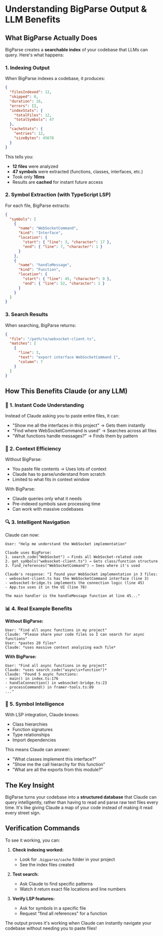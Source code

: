 # Understanding BigParse Output & LLM Benefits

## What BigParse Actually Does

BigParse creates a **searchable index** of your codebase that LLMs can query. Here's what happens:

### 1. Indexing Output
When BigParse indexes a codebase, it produces:

```json
{
  "filesIndexed": 12,
  "skipped": 0,
  "duration": 16,
  "errors": [],
  "indexStats": {
    "totalFiles": 12,
    "totalSymbols": 47
  },
  "cacheStats": {
    "entries": 12,
    "sizeBytes": 45678
  }
}
```

This tells you:
- **12 files** were analyzed
- **47 symbols** were extracted (functions, classes, interfaces, etc.)
- Took only **16ms**
- Results are **cached** for instant future access

### 2. Symbol Extraction (with TypeScript LSP)
For each file, BigParse extracts:

```json
{
  "symbols": [
    {
      "name": "WebSocketCommand",
      "kind": "Interface",
      "location": {
        "start": { "line": 3, "character": 17 },
        "end": { "line": 7, "character": 1 }
      }
    },
    {
      "name": "handleMessage",
      "kind": "Function",
      "location": {
        "start": { "line": 45, "character": 0 },
        "end": { "line": 52, "character": 1 }
      }
    }
  ]
}
```

### 3. Search Results
When searching, BigParse returns:

```json
{
  "file": "/path/to/websocket-client.ts",
  "matches": [
    {
      "line": 3,
      "text": "export interface WebSocketCommand {",
      "column": 7
    }
  ]
}
```

## How This Benefits Claude (or any LLM)

### 🎯 1. **Instant Code Understanding**
Instead of Claude asking you to paste entire files, it can:
- "Show me all the interfaces in this project" → Gets them instantly
- "Find where WebSocketCommand is used" → Searches across all files
- "What functions handle messages?" → Finds them by pattern

### 🚀 2. **Context Efficiency**
Without BigParse:
- You paste file contents → Uses lots of context
- Claude has to parse/understand from scratch
- Limited to what fits in context window

With BigParse:
- Claude queries only what it needs
- Pre-indexed symbols save processing time
- Can work with massive codebases

### 🔍 3. **Intelligent Navigation**
Claude can now:
```
User: "Help me understand the WebSocket implementation"

Claude uses BigParse:
1. search_code("WebSocket") → Finds all WebSocket-related code
2. get_symbols("websocket-client.ts") → Gets class/function structure  
3. find_references("WebSocketCommand") → Sees where it's used

Claude's response: "I found your WebSocket implementation in 3 files:
- websocket-client.ts has the WebSocketCommand interface (line 3)
- websocket-bridge.ts implements the connection logic (line 45)
- App.tsx uses it in the UI (line 78)

The main handler is the handleMessage function at line 45..."
```

### 📊 4. **Real Example Benefits**

**Without BigParse:**
```
User: "Find all async functions in my project"
Claude: "Please share your code files so I can search for async functions"
User: *pastes 20 files*
Claude: *uses massive context analyzing each file*
```

**With BigParse:**
```
User: "Find all async functions in my project"
Claude: *uses search_code("async\s+function")*
Claude: "Found 5 async functions:
- main() in index.ts:176
- handleConnection() in websocket-bridge.ts:23
- processCommand() in framer-tools.ts:89
..."
```

### 🧠 5. **Symbol Intelligence**
With LSP integration, Claude knows:
- Class hierarchies
- Function signatures
- Type relationships
- Import dependencies

This means Claude can answer:
- "What classes implement this interface?"
- "Show me the call hierarchy for this function"
- "What are all the exports from this module?"

## The Key Insight

BigParse turns your codebase into a **structured database** that Claude can query intelligently, rather than having to read and parse raw text files every time. It's like giving Claude a map of your code instead of making it read every street sign.

## Verification Commands

To see it working, you can:

1. **Check indexing worked:**
   - Look for `.bigparse/cache` folder in your project
   - See the index files created

2. **Test search:**
   - Ask Claude to find specific patterns
   - Watch it return exact file locations and line numbers

3. **Verify LSP features:**
   - Ask for symbols in a specific file
   - Request "find all references" for a function

The output proves it's working when Claude can instantly navigate your codebase without needing you to paste files!